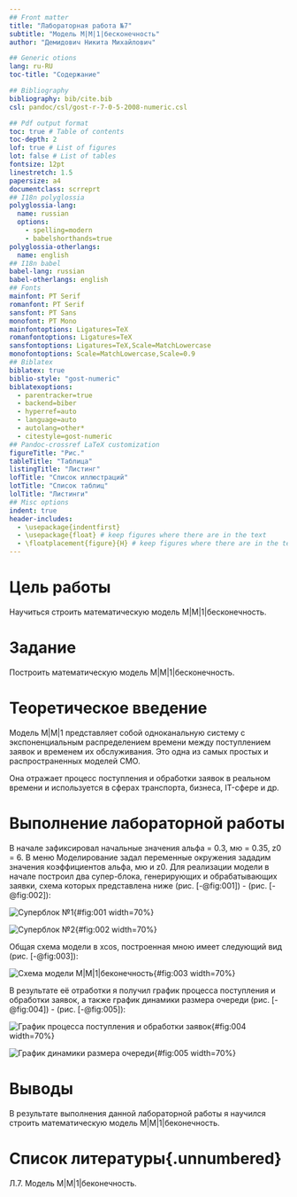 ```yaml
---
## Front matter
title: "Лабораторная работа №7"
subtitle: "Модель M|M|1|бесконечность"
author: "Демидович Никита Михайлович"

## Generic otions
lang: ru-RU
toc-title: "Содержание"

## Bibliography
bibliography: bib/cite.bib
csl: pandoc/csl/gost-r-7-0-5-2008-numeric.csl

## Pdf output format
toc: true # Table of contents
toc-depth: 2
lof: true # List of figures
lot: false # List of tables
fontsize: 12pt
linestretch: 1.5
papersize: a4
documentclass: scrreprt
## I18n polyglossia
polyglossia-lang:
  name: russian
  options:
	- spelling=modern
	- babelshorthands=true
polyglossia-otherlangs:
  name: english
## I18n babel
babel-lang: russian
babel-otherlangs: english
## Fonts
mainfont: PT Serif
romanfont: PT Serif
sansfont: PT Sans
monofont: PT Mono
mainfontoptions: Ligatures=TeX
romanfontoptions: Ligatures=TeX
sansfontoptions: Ligatures=TeX,Scale=MatchLowercase
monofontoptions: Scale=MatchLowercase,Scale=0.9
## Biblatex
biblatex: true
biblio-style: "gost-numeric"
biblatexoptions:
  - parentracker=true
  - backend=biber
  - hyperref=auto
  - language=auto
  - autolang=other*
  - citestyle=gost-numeric
## Pandoc-crossref LaTeX customization
figureTitle: "Рис."
tableTitle: "Таблица"
listingTitle: "Листинг"
lofTitle: "Список иллюстраций"
lotTitle: "Список таблиц"
lolTitle: "Листинги"
## Misc options
indent: true
header-includes:
  - \usepackage{indentfirst}
  - \usepackage{float} # keep figures where there are in the text
  - \floatplacement{figure}{H} # keep figures where there are in the text
---
```


# Цель работы

Научиться строить математическую модель M|M|1|бесконечность.

# Задание

Построить математическую модель M|M|1|бесконечность.

# Теоретическое введение

Модель M|M|1 представляет собой одноканальную систему с экспоненциальным распределением времени между поступлением заявок и временем их обслуживания. Это одна из самых простых и распространенных моделей СМО.

Она отражает процесс поступления и обработки заявок в реальном времени и используется в сферах транспорта, бизнеса, IT-сфере и др.

# Выполнение лабораторной работы

В начале зафиксировал начальные значения альфа = 0.3, мю = 0.35, z0 = 6. В меню Моделирование задал переменные окружения зададим значения коэффициентов альфа, мю и z0. Для реализации модели в начале построил два супер-блока, генерирующих и обрабатывающих заявки, схема которых представлена ниже (рис. [-@fig:001]) - (рис. [-@fig:002]):

![Суперблок №1](image/2.png){#fig:001 width=70%}

![Суперблок №2](image/3.png){#fig:002 width=70%}

Общая схема модели в xcos, построенная мною имеет следующий вид (рис. [-@fig:003]):

![Схема модели M|M|1|беконечность](image/1.png){#fig:003 width=70%}

В результате её отработки я получил график процесса поступления и обработки заявок, а также график динамики размера очереди (рис. [-@fig:004]) - (рис. [-@fig:005]):

![График процесса поступления и обработки заявок](image/4.png){#fig:004 width=70%}

![График динамики размера очереди](image/5.png){#fig:005 width=70%}

# Выводы

В результате выполнения данной лабораторной работы я научился строить математическую модель M|M|1|беконечность.

# Список литературы{.unnumbered}

Л.7. Модель M|M|1|беконечность.











